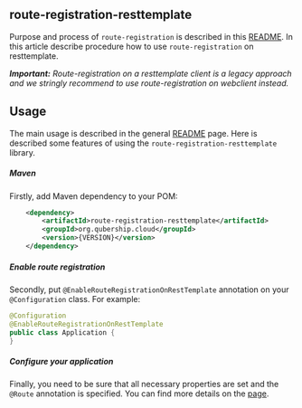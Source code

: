 route-registration-resttemplate
-----------------

Purpose and process of `route-registration` is described in this [README](./../README.md). 
In this article describe procedure how to use `route-registration` on resttemplate.   

_**Important:** Route-registration on a resttemplate client is a legacy approach and we stringly recommend to use route-registration on webclient instead._

Usage
-----

The main usage is described in the general [README](./../README.md) page. Here is described some features of using the `route-registration-resttemplate` library.

##### Maven
Firstly, add Maven dependency to your POM:

```xml
    <dependency>
        <artifactId>route-registration-resttemplate</artifactId>
        <groupId>org.qubership.cloud</groupId>
        <version>{VERSION}</version>
    </dependency>
```

##### Enable route registration

Secondly, put `@EnableRouteRegistrationOnRestTemplate` annotation on your `@Configuration` class. For example:

```java
@Configuration
@EnableRouteRegistrationOnRestTemplate
public class Application {
}
```

##### Configure your application

Finally, you need to be sure that all necessary properties are set and the `@Route` annotation is specified. You can find more details on the [page](./../README.md). 
